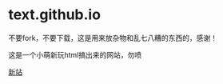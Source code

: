 # text.github.io
不要fork，不要下载，这是用来放杂物和乱七八糟的东西的，感谢！
<p><p>
这是一个小萌新玩html搞出来的网站，勿喷
<p><a href="r.lxyddice.top">新站</p>
